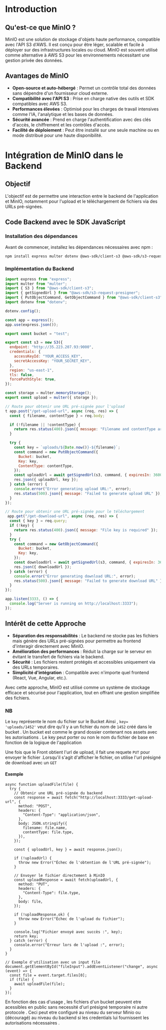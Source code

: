 # Introduction

## Qu'est-ce que MinIO ?
MinIO est une solution de stockage d'objets haute performance, compatible avec l'API S3 d'AWS. Il est conçu pour être léger, scalable et facile à déployer sur des infrastructures locales ou cloud. MinIO est souvent utilisé comme alternative à AWS S3 pour les environnements nécessitant une gestion privée des données.

## Avantages de MinIO
- **Open-source et auto-hébergé** : Permet un contrôle total des données sans dépendre d'un fournisseur cloud externe.
- **Compatibilité avec l'API S3** : Prise en charge native des outils et SDK compatibles avec AWS S3.
- **Performances élevées** : Optimisé pour les charges de travail intensives comme l'IA, l'analytique et les bases de données.
- **Sécurité avancée** : Prend en charge l'authentification avec des clés d'accès, le chiffrement et les contrôles d'accès.
- **Facilité de déploiement** : Peut être installé sur une seule machine ou en mode distribué pour une haute disponibilité.

# Intégration de MinIO dans le Backend

## Objectif
L'objectif est de permettre une interaction entre le backend de l'application et MinIO, notamment pour l'upload et le téléchargement de fichiers via des URLs pré-signées.

## Code Backend avec le SDK JavaScript

### Installation des dépendances
Avant de commencer, installez les dépendances nécessaires avec npm :
```sh
npm install express multer dotenv @aws-sdk/client-s3 @aws-sdk/s3-request-presigner
```

### Implémentation du Backend
```javascript
import express from "express";
import multer from "multer";
import { S3 } from "@aws-sdk/client-s3";
import { getSignedUrl } from "@aws-sdk/s3-request-presigner";
import { PutObjectCommand, GetObjectCommand } from "@aws-sdk/client-s3";
import dotenv from "dotenv";

dotenv.config();

const app = express();
app.use(express.json());

export const bucket = "test";

export const s3 = new S3({
  endpoint: "http://35.223.207.93:9000",
  credentials: {
    accessKeyId: "YOUR_ACCESS_KEY",
    secretAccessKey: "YOUR_SECRET_KEY",
  },
  region: "us-east-1",
  tls: false,
  forcePathStyle: true,
});

const storage = multer.memoryStorage();
export const upload = multer({ storage });

// Route pour obtenir une URL pré-signée pour l'upload
t app.post("/get-upload-url", async (req, res) => {
  const { filename, contentType } = req.body;

  if (!filename || !contentType) {
    return res.status(400).json({ message: "Filename and contentType are required" });
  }

  try {
    const key = `uploads/${Date.now()}-${filename}`;
    const command = new PutObjectCommand({
      Bucket: bucket,
      Key: key,
      ContentType: contentType,
    });
    const uploadUrl = await getSignedUrl(s3, command, { expiresIn: 3600 });
    res.json({ uploadUrl, key });
  } catch (error) {
    console.error("Error generating upload URL:", error);
    res.status(500).json({ message: "Failed to generate upload URL" });
  }
});

// Route pour obtenir une URL pré-signée pour le téléchargement
 app.get("/get-download-url", async (req, res) => {
  const { key } = req.query;
  if (!key) {
    return res.status(400).json({ message: "File key is required" });
  }
  try {
    const command = new GetObjectCommand({
      Bucket: bucket,
      Key: key,
    });
    const downloadUrl = await getSignedUrl(s3, command, { expiresIn: 3600 });
    res.json({ downloadUrl });
  } catch (error) {
    console.error("Error generating download URL:", error);
    res.status(500).json({ message: "Failed to generate download URL" });
  }
});

app.listen(3333, () => {
  console.log("Server is running on http://localhost:3333");
});
```

## Intérêt de cette Approche
- **Séparation des responsabilités** : Le backend ne stocke pas les fichiers mais génère des URLs pré-signées pour permettre au frontend d'interagir directement avec MinIO.
- **Amélioration des performances** : Réduit la charge sur le serveur en évitant le transfert de fichiers via le backend.
- **Sécurité** : Les fichiers restent protégés et accessibles uniquement via des URLs temporaires.
- **Simplicité d'intégration** : Compatible avec n'importe quel frontend (React, Vue, Angular, etc.).


Avec cette approche, MinIO est utilisé comme un système de stockage efficace et sécurisé pour l'application, tout en offrant une gestion simplifiée des fichiers.


### NB
Le `key` représente le nom du fichier sur le Bucket Ainsi , `key= 'uploads/1452'` veut dire qu'il y a un fichier du nom de `1452` créé dans le bucket . Un bucket est comme le grand dossier contenant nos assets avec les autorisations . Le key peut porter ou non le nom du fichier de base en fonction de la logique de l'application

Une fois que le Front obtient l'url de upload, il fait une requete `PUT` pour envoyer le fichier .Lorsqu'il s'agit d'afficher le fichier, on utilise l'url présigné de download avec un `GET` 

#### Exemple
```
async function uploadFile(file) {
  try {
    // Obtenir une URL pré-signée du backend
    const response = await fetch("http://localhost:3333/get-upload-url", {
      method: "POST",
      headers: {
        "Content-Type": "application/json",
      },
      body: JSON.stringify({
        filename: file.name,
        contentType: file.type,
      }),
    });

    const { uploadUrl, key } = await response.json();

    if (!uploadUrl) {
      throw new Error("Échec de l'obtention de l'URL pré-signée");
    }

    // Envoyer le fichier directement à MinIO
    const uploadResponse = await fetch(uploadUrl, {
      method: "PUT",
      headers: {
        "Content-Type": file.type,
      },
      body: file,
    });

    if (!uploadResponse.ok) {
      throw new Error("Échec de l'upload du fichier");
    }

    console.log("Fichier envoyé avec succès :", key);
    return key;
  } catch (error) {
    console.error("Erreur lors de l'upload :", error);
  }
}

// Exemple d'utilisation avec un input file
document.getElementById("fileInput").addEventListener("change", async (event) => {
  const file = event.target.files[0];
  if (file) {
    await uploadFile(file);
  }
});
```

En fonction des cas d'usage , les fichiers d'un bucket peuvent etre acessibles en public sans necessité d'url présigné temporaire ni autre protocole . Ceci peut etre configuré au niveau du serveur Minio ou (découragé) au niveau du backend si les credentials lui fournissent les autorisations nécessaires .
